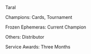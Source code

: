 Taral

Champions: Cards, Tournament

Frozen Ephemeras: Current Champion

Others: Distributor

Service Awards: Three Months


